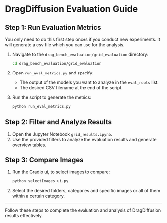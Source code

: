 # DragDiffusion Evaluation Guide

## Step 1: Run Evaluation Metrics

You only need to do this first step onces if you conduct new experiments. It will generate a csv file which you can use for the analysis.

1. Navigate to the `drag_bench_evaluation/grid_evaluation` directory:
    ```bash
    cd drag_bench_evaluation/grid_evaluation
    ```

2. Open `run_eval_metrics.py` and specify:
    - The output of the models you want to analyze in the `eval_roots` list.
    - The desired CSV filename at the end of the script.

3. Run the script to generate the metrics:
    ```bash
    python run_eval_metrics.py
    ```

## Step 2: Filter and Analyze Results

1. Open the Jupyter Notebook `grid_results.ipynb`.
2. Use the provided filters to analyze the evaluation results and generate overview tables.

## Step 3: Compare Images

1. Run the Gradio ui, to select images to compare:
    ```bash
    python selectImages_ui.py
    ```
2. Select the desired folders, categories and specific images or all of them within a certain category.

---

Follow these steps to complete the evaluation and analysis of DragDiffusion results effectively.

